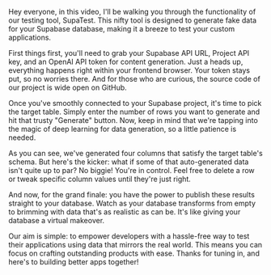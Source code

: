 Hey everyone, in this video, I'll be walking you through the functionality of our testing tool, SupaTest. This nifty tool is designed to generate fake data for your Supabase database, making it a breeze to test your custom applications.

First things first, you'll need to grab your Supabase API URL, Project API key, and an OpenAI API token for content generation. Just a heads up, everything happens right within your frontend browser. Your token stays put, so no worries there. And for those who are curious, the source code of our project is wide open on GitHub.

Once you've smoothly connected to your Supabase project, it's time to pick the target table. Simply enter the number of rows you want to generate and hit that trusty "Generate" button. Now, keep in mind that we're tapping into the magic of deep learning for data generation, so a little patience is needed.

As you can see, we've generated four columns that satisfy the target table's schema. But here's the kicker: what if some of that auto-generated data isn't quite up to par? No biggie! You're in control. Feel free to delete a row or tweak specific column values until they're just right.

And now, for the grand finale: you have the power to publish these results straight to your database. Watch as your database transforms from empty to brimming with data that's as realistic as can be. It's like giving your database a virtual makeover.

Our aim is simple: to empower developers with a hassle-free way to test their applications using data that mirrors the real world. This means you can focus on crafting outstanding products with ease. Thanks for tuning in, and here's to building better apps together!